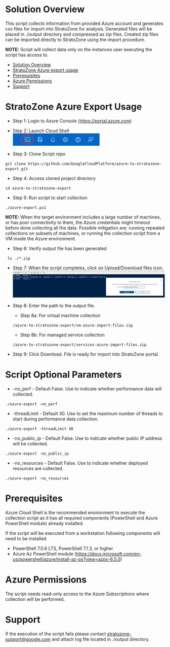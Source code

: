 <!--
Copyright 2021 Google LLC

Licensed under the Apache License, Version 2.0 (the "License");
you may not use this file except in compliance with the License.
You may obtain a copy of the License at

     https://www.apache.org/licenses/LICENSE-2.0

Unless required by applicable law or agreed to in writing, software
distributed under the License is distributed on an "AS IS" BASIS,
WITHOUT WARRANTIES OR CONDITIONS OF ANY KIND, either express or implied.
See the License for the specific language governing permissions and
limitations under the License.
-->

# Solution Overview
This script collects information from provided Azure account and generates csv files for import into StratoZone for analysis.
Generated files will be placed in ./output directory and compressed as zip files. Created zip files can be imported directly to StratoZone using the import procedure. 

**NOTE:** Script will collect data only on the instances user executing the script has access to. 


- [Solution Overview](#solution-overview)
- [StratoZone Azure export usage](#stratozone-azure-export-usage)
- [Prerequisites](#prerequisites)
- [Azure Permissions](#Azure-Permissions)
- [Support](#Support)
<!--
- [Optional Features & Configuration](#optional-features--configuration)
  - [Single Region as source(all VMs in project analyzed)](#single-project-analysis-all-vms-in-project-analyzed)
-->  

# StratoZone Azure Export Usage
- Step 1: Login to Azure Console (https://portal.azure.com)

- Step 2: Launch Cloud Shell \
!["Image of Cloud Shell Console highlighting an icon with a greater-than and underscore"](images/console_button.png)

- Step 3: Clone Script repo
```
git clone https://github.com/GoogleCloudPlatform/azure-to-stratozone-export.git
```

- Step 4: Access cloned project directory
```
cd azure-to-stratozone-export
```

- Step 5: Run script to start collection
```
./azure-export.ps1
```

**NOTE:** When the target environment includes a large number of machines, or has poor connectivity to them, the Azure credentials might timeout before done collecting all the data. Possible mitigation are: running repeated collections on subsets of machines, or running the collection script from a VM inside the Azure environment.

- Step 6: Verify output file has been generated
```
 ls ./*.zip
```

- Step 7: When the script completes, click on Upload/Download files icon.
 !["Image of Cloud Shell Download files"](images/download_output.png)

 - Step 8: Enter the path to the output file.
    - Step 8a: For virtual machine collection
    ```
    /azure-to-stratozone-export/vm-azure-import-files.zip
    ```
    - Step 8b: For managed service collection
    ```
    /azure-to-stratozone-export/services-azure-import-files.zip
    ```

 - Step 9: Click Download. File is ready for import into StratoZone portal.


# Script Optional Parameters
* -no_perf - Default False. Use to indicate whether performance data will collected.
```
./azure-export -no_perf
```
* -threadLimit - Default 30. Use to set the maximum number of threads to start during performance data collection.
```
./azure-export -threadLimit 40
```
* -no_public_ip - Default False. Use to indicate whether public IP address will be collected.
```
./azure-export -no_public_ip
```
* -no_resources - Default False. Use to indicate whether deployed resources are collected.
```
./azure-export -no_resources
```

# Prerequisites
  Azure Cloud Shell is the recommended environment to execute the collection script as it has all required components (PowerShell and Azure PowerShell module) already installed.

  If the script will be executed from a workstation following components will need to be installed
  - PowerShell 7.0.6 LTS, PowerShell 7.1.3, or higher 
  - Azure Az PowerShell module (https://docs.microsoft.com/en-us/powershell/azure/install-az-ps?view=azps-6.5.0)


# Azure Permissions
  The script needs read-only access to the Azure Subscriptions where collection will be performed.


# Support
If the execution of the script fails please contact stratozone-support@google.com and attach log file located in ./output directory.
